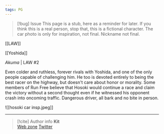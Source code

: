 ```yaml
---
tags: PG
---
```

> [!bug] Issue
> This page is a stub, here as a reminder for later. If you think this is a real person, stop that, this is a fictional character. The car photo is only for inspiration, not final. Nickname not final.

[[LAW]]

[[Yoshida]]

*Akuma* | LAW #2

Even colder and ruthless, forever rivals with Yoshida, and one of the only people capable of challenging him. He too is devoted entirely to being the best racer on the highway, but doesn't care about honor or morality. Some members of Run Free believe that Hosoki would continue a race and claim the victory without a second thought even if he witnessed his opponent crash into oncoming traffic. Dangerous driver, all bark and no bite in person.

![[hosoki car insp.jpeg]]

-----
> [!cite] Author info
> **Kit**\
> [Web zone](https://kitabe.link) [Twitter](https://twitter.com/Kerosyn_)